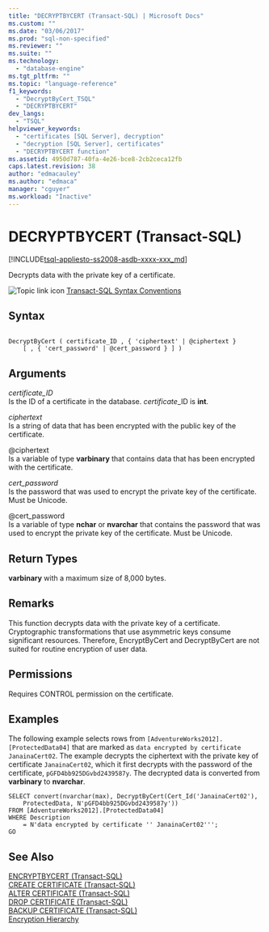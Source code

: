 ```yaml
---
title: "DECRYPTBYCERT (Transact-SQL) | Microsoft Docs"
ms.custom: ""
ms.date: "03/06/2017"
ms.prod: "sql-non-specified"
ms.reviewer: ""
ms.suite: ""
ms.technology: 
  - "database-engine"
ms.tgt_pltfrm: ""
ms.topic: "language-reference"
f1_keywords: 
  - "DecryptByCert_TSQL"
  - "DECRYPTBYCERT"
dev_langs: 
  - "TSQL"
helpviewer_keywords: 
  - "certificates [SQL Server], decryption"
  - "decryption [SQL Server], certificates"
  - "DECRYPTBYCERT function"
ms.assetid: 4950d787-40fa-4e26-bce8-2cb2ceca12fb
caps.latest.revision: 38
author: "edmacauley"
ms.author: "edmaca"
manager: "cguyer"
ms.workload: "Inactive"
---
```

# DECRYPTBYCERT (Transact-SQL)
[!INCLUDE[tsql-appliesto-ss2008-asdb-xxxx-xxx_md](../../includes/tsql-appliesto-ss2008-asdb-xxxx-xxx-md.md)]

  Decrypts data with the private key of a certificate.  
  
 ![Topic link icon](../../database-engine/configure-windows/media/topic-link.gif "Topic link icon") [Transact-SQL Syntax Conventions](../../t-sql/language-elements/transact-sql-syntax-conventions-transact-sql.md)  
  
## Syntax  
  
```  
  
DecryptByCert ( certificate_ID , { 'ciphertext' | @ciphertext }   
    [ , { 'cert_password' | @cert_password } ] )  
```  
  
## Arguments  
 *certificate_ID*  
 Is the ID of a certificate in the database. *certificate*_ID is **int**.  
  
 *ciphertext*  
 Is a string of data that has been encrypted with the public key of the certificate.  
  
 @ciphertext  
 Is a variable of type **varbinary** that contains data that has been encrypted with the certificate.  
  
 *cert_password*  
 Is the password that was used to encrypt the private key of the certificate. Must be Unicode.  
  
 @cert_password  
 Is a variable of type **nchar** or **nvarchar** that contains the password that was used to encrypt the private key of the certificate. Must be Unicode.  
  
## Return Types  
 **varbinary** with a maximum size of 8,000 bytes.  
  
## Remarks  
 This function decrypts data with the private key of a certificate. Cryptographic transformations that use asymmetric keys consume significant resources. Therefore, EncryptByCert and DecryptByCert are not suited for routine encryption of user data.  
  
## Permissions  
 Requires CONTROL permission on the certificate.  
  
## Examples  
 The following example selects rows from `[AdventureWorks2012].[ProtectedData04]` that are marked as `data encrypted by certificate JanainaCert02`. The example decrypts the ciphertext with the private key of certificate `JanainaCert02`, which it first decrypts with the password of the certificate, `pGFD4bb925DGvbd2439587y`. The decrypted data is converted from **varbinary** to **nvarchar**.  
  
```  
SELECT convert(nvarchar(max), DecryptByCert(Cert_Id('JanainaCert02'),  
    ProtectedData, N'pGFD4bb925DGvbd2439587y'))  
FROM [AdventureWorks2012].[ProtectedData04]   
WHERE Description   
    = N'data encrypted by certificate '' JanainaCert02''';  
GO  
```  
  
## See Also  
 [ENCRYPTBYCERT &#40;Transact-SQL&#41;](../../t-sql/functions/encryptbycert-transact-sql.md)   
 [CREATE CERTIFICATE &#40;Transact-SQL&#41;](../../t-sql/statements/create-certificate-transact-sql.md)   
 [ALTER CERTIFICATE &#40;Transact-SQL&#41;](../../t-sql/statements/alter-certificate-transact-sql.md)   
 [DROP CERTIFICATE &#40;Transact-SQL&#41;](../../t-sql/statements/drop-certificate-transact-sql.md)   
 [BACKUP CERTIFICATE &#40;Transact-SQL&#41;](../../t-sql/statements/backup-certificate-transact-sql.md)   
 [Encryption Hierarchy](../../relational-databases/security/encryption/encryption-hierarchy.md)  
  
  
